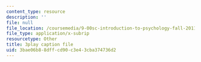 ```yaml
---
content_type: resource
description: ''
file: null
file_location: /coursemedia/9-00sc-introduction-to-psychology-fall-2011/3bae06b88dffcd90c3e43cba374736d2_kD3CswjYb2E.srt
file_type: application/x-subrip
resourcetype: Other
title: 3play caption file
uid: 3bae06b8-8dff-cd90-c3e4-3cba374736d2
---
```


